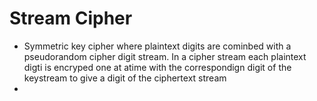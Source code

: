 # Stream Cipher

* Symmetric key cipher where plaintext digits are cominbed with a pseudorandom cipher digit stream. In a cipher stream each plaintext digti is encryped one at atime with the correspondign digit of the keystream to give a digit of the ciphertext stream
*


